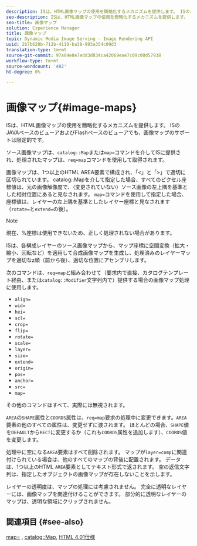 ```yaml
---
description: ISは、HTML画像マップの使用を簡略化するメカニズムを提供します。 ISのJAVAベースのビューアおよびFlashベースのビューアでも、画像マップのサポートは限定的です。
seo-description: ISは、HTML画像マップの使用を簡略化するメカニズムを提供します。 ISのJAVAベースのビューアおよびFlashベースのビューアでも、画像マップのサポートは限定的です。
seo-title: 画像マップ
solution: Experience Manager
title: 画像マップ
topic: Dynamic Media Image Serving - Image Rendering API
uuid: 2b7b620b-712b-4110-ba38-993a354c09d3
translation-type: tm+mt
source-git-commit: 97a84e8e7edd3d834ca42069eae7c09c00d57938
workflow-type: tm+mt
source-wordcount: '402'
ht-degree: 0%

---
```



# 画像マップ{#image-maps}

ISは、HTML画像マップの使用を簡略化するメカニズムを提供します。 ISのJAVAベースのビューアおよびFlashベースのビューアでも、画像マップのサポートは限定的です。

ソース画像マップは、`catalog::Map`または`map=`コマンドを介してISに提供され、処理されたマップは、`req=map`コマンドを使用して取得されます。

画像マップは、1つ以上のHTML AREA要素で構成され、「&lt;」と「>」で適切に区切られています。 catalog::Mapを介して指定した場合、すべてのピクセル座標値は、元の画像解像度で、（変更されていない）ソース画像の左上隅を基準とした相対位置にあると見なされます。 `map=`コマンドを使用して指定した場合、座標値は、レイヤーの左上隅を基準としたレイヤー座標と見なされます（`rotate=`と`extend=`の後）。

>[!NOTE]
>
>現在、%座標は使用できないため、正しく処理されない場合があります。

ISは、各構成レイヤーのソース画像マップから、マップ座標に空間変換（拡大・縮小、回転など）を適用して合成画像マップを生成し、処理済みのレイヤーマップを適切なz順（前から後）、適切な位置にアセンブリします。

次のコマンドは、`req=map`と組み合わせて（要求内で直接、カタログテンプレート経由、または`catalog::Modifier`文字列内で）提供する場合の画像マップ処理に使用します。

* `align=`
* `wid=`
* `hei=`
* `scl=`
* `crop=`
* `flip=`
* `rotate=`
* `scale=`
* `layer=`
* `size=`
* `extend=`
* `origin=`
* `pos=`
* `anchor=`
* `src=`
* `map=`

その他のコマンドはすべて、実際には無視されます。

`AREA`の`SHAPE`属性と`COORDS`属性は、`req=map`要求の処理中に変更できます。`AREA`要素の他のすべての属性は、変更せずに渡されます。 ほとんどの場合、`SHAPE`値を`DEFAULT`から`RECT`に変更するか（これも`COORDS`属性を追加します）、`COORDS`値を変更します。

処理中に空になる`AREA`要素はすべて削除されます。 マップが`layer=comp`に関連付けられている場合は、他のすべてのマップの背後に配置されます。 データは、1つ以上のHTML `AREA`要素としてテキスト形式で返されます。 空の返信文字列は、指定したオブジェクトの画像マップが存在しないことを示します。

レイヤーの透明度は、マップの処理には考慮されません。 完全に透明なレイヤーには、画像マップを関連付けることができます。 部分的に透明なレイヤーのマップは、透明な領域にクリップされません。

## 関連項目 {#see-also}

[map=](../../../../../is-api/http-ref/image-serving-api-ref/c-http-protocol-reference/c-command-reference/r-map.md#reference-8f96545f196b4b7caa616e15c2363f06) ,  [catalog::Map](/help/aem-is-ir-api/is-api/image-catalog/image-serving-api-ref/c-image-catalog-reference/c-image-svg-data-reference/c-image-data-reference/r-map-cat.md),  [HTML 4.01仕様](http://www.w3.org/TR/html401/)

